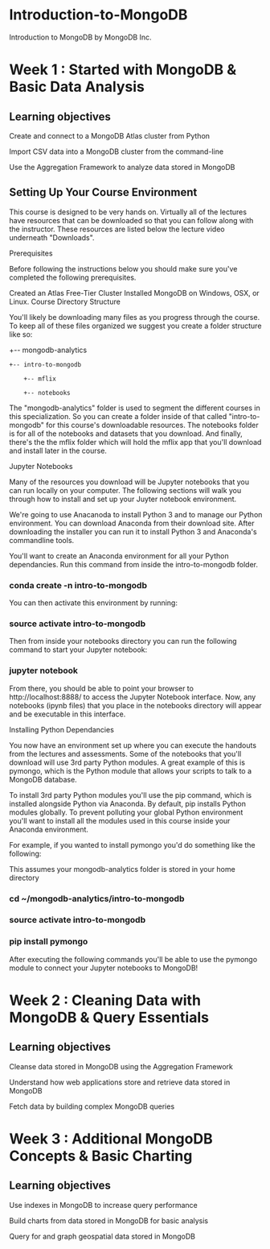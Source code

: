# Introduction-to-MongoDB
Introduction to MongoDB by MongoDB Inc.

# Week 1 : Started with MongoDB & Basic Data Analysis

## Learning objectives

Create and connect to a MongoDB Atlas cluster from Python

Import CSV data into a MongoDB cluster from the command-line

Use the Aggregation Framework to analyze data stored in MongoDB


## Setting Up Your Course Environment

This course is designed to be very hands on. Virtually all of the lectures have resources that can be downloaded so that you can follow along with the instructor. These resources are listed below the lecture video underneath "Downloads".

Prerequisites

Before following the instructions below you should make sure you've completed the following prerequisites.

Created an Atlas Free-Tier Cluster
Installed MongoDB on Windows, OSX, or Linux.
Course Directory Structure

You'll likely be downloading many files as you progress through the course. To keep all of these files organized we suggest you create a folder structure like so:


+-- mongodb-analytics

    +-- intro-to-mongodb
	
        +-- mflix
		
        +-- notebooks
		
The "mongodb-analytics" folder is used to segment the different courses in this specialization. So you can create a folder inside of that called "intro-to-mongodb" for this course's downloadable resources. The notebooks folder is for all of the notebooks and datasets that you download. And finally, there's the the mflix folder which will hold the mflix app that you'll download and install later in the course.

Jupyter Notebooks

Many of the resources you download will be Jupyter notebooks that you can run locally on your computer. The following sections will walk you through how to install and set up your Juyter notebook environment.

We're going to use Anacanoda to install Python 3 and to manage our Python environment. You can download Anaconda from their download site. After downloading the installer you can run it to install Python 3 and Anaconda's commandline tools.

You'll want to create an Anaconda environment for all your Python dependancies. Run this command from inside the intro-to-mongodb folder.


### conda create -n intro-to-mongodb

You can then activate this environment by running:

### source activate intro-to-mongodb

Then from inside your notebooks directory you can run the following command to start your Jupyter notebook:


### jupyter notebook

From there, you should be able to point your browser to http://localhost:8888/ to access the Jupyter Notebook interface. Now, any notebooks (ipynb files) that you place in the notebooks directory will appear and be executable in this interface.

Installing Python Dependancies

You now have an environment set up where you can execute the handouts from the lectures and assessments. Some of the notebooks that you'll download will use 3rd party Python modules. A great example of this is pymongo, which is the Python module that allows your scripts to talk to a MongoDB database.

To install 3rd party Python modules you'll use the pip command, which is installed alongside Python via Anaconda. By default, pip installs Python modules globally. To prevent polluting your global Python environment you'll want to install all the modules used in this course inside your Anaconda environment.

For example, if you wanted to install pymongo you'd do something like the following:

This assumes your mongodb-analytics folder is stored in your home directory
### cd ~/mongodb-analytics/intro-to-mongodb

### source activate intro-to-mongodb 

### pip install pymongo

After executing the following commands you'll be able to use the pymongo module to connect your Jupyter notebooks to MongoDB!

# Week 2 : Cleaning Data with MongoDB & Query Essentials

## Learning objectives

Cleanse data stored in MongoDB using the Aggregation Framework

Understand how web applications store and retrieve data stored in MongoDB

Fetch data by building complex MongoDB queries



# Week 3 : Additional MongoDB Concepts & Basic Charting

## Learning objectives

Use indexes in MongoDB to increase query performance

Build charts from data stored in MongoDB for basic analysis

Query for and graph geospatial data stored in MongoDB

